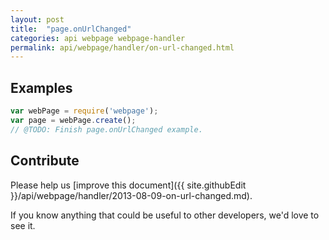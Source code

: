 ```yaml
---
layout: post
title:  "page.onUrlChanged"
categories: api webpage webpage-handler
permalink: api/webpage/handler/on-url-changed.html
---
```


## Examples

```javascript
var webPage = require('webpage');
var page = webPage.create();
// @TODO: Finish page.onUrlChanged example.
```

## Contribute

Please help us [improve this document]({{ site.githubEdit }}/api/webpage/handler/2013-08-09-on-url-changed.md).

If you know anything that could be useful to other developers, we'd love to see it.


